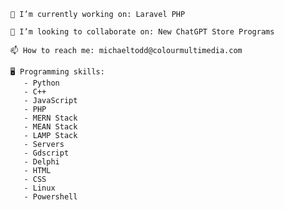     🔭 I’m currently working on: Laravel PHP

    👯 I’m looking to collaborate on: New ChatGPT Store Programs

    📫 How to reach me: michaeltodd@colourmultimedia.com
    
    🖥️ Programming skills:
       - Python
       - C++
       - JavaScript
       - PHP
       - MERN Stack
       - MEAN Stack
       - LAMP Stack
       - Servers
       - Gdscript
       - Delphi
       - HTML
       - CSS
       - Linux
       - Powershell

